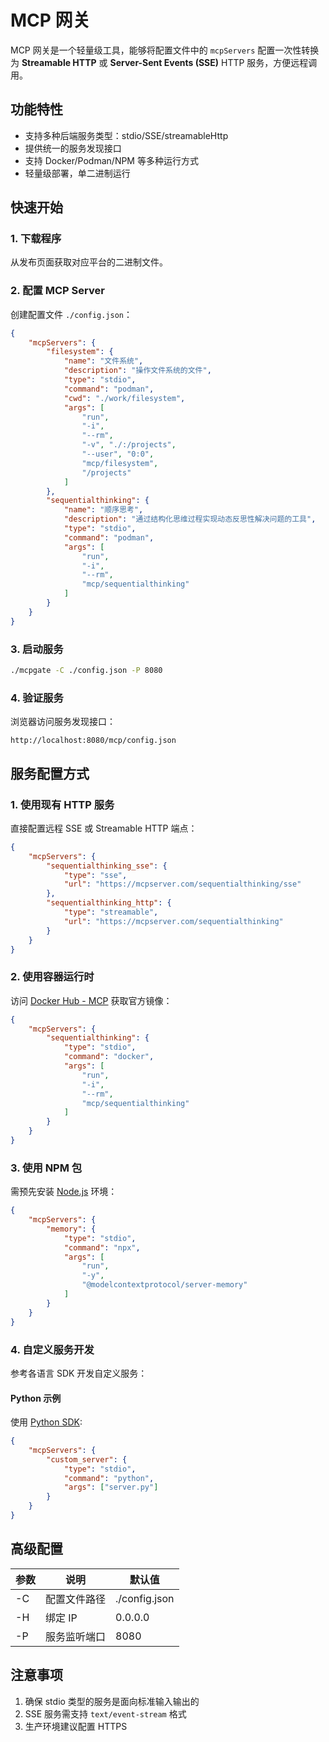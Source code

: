# MCP 网关

MCP 网关是一个轻量级工具，能够将配置文件中的 `mcpServers` 配置一次性转换为 **Streamable HTTP** 或 **Server-Sent Events (SSE)** HTTP 服务，方便远程调用。

## 功能特性
- 支持多种后端服务类型：stdio/SSE/streamableHttp
- 提供统一的服务发现接口
- 支持 Docker/Podman/NPM 等多种运行方式
- 轻量级部署，单二进制运行

## 快速开始

### 1. 下载程序
从发布页面获取对应平台的二进制文件。

### 2. 配置 MCP Server
创建配置文件 `./config.json`：

```json
{
    "mcpServers": {
        "filesystem": {
            "name": "文件系统",
            "description": "操作文件系统的文件",
            "type": "stdio",
            "command": "podman",
            "cwd": "./work/filesystem",
            "args": [
                "run",
                "-i",
                "--rm",
                "-v", "./:/projects",
                "--user", "0:0",
                "mcp/filesystem",
                "/projects"
            ]
        },
        "sequentialthinking": {
            "name": "顺序思考",
            "description": "通过结构化思维过程实现动态反思性解决问题的工具",
            "type": "stdio",
            "command": "podman",
            "args": [
                "run",
                "-i",
                "--rm",
                "mcp/sequentialthinking"
            ]
        }
    }
}
```

### 3. 启动服务
```bash
./mcpgate -C ./config.json -P 8080
```

### 4. 验证服务
浏览器访问服务发现接口：
```
http://localhost:8080/mcp/config.json
```

## 服务配置方式

### 1. 使用现有 HTTP 服务
直接配置远程 SSE 或 Streamable HTTP 端点：

```json
{
    "mcpServers": {
        "sequentialthinking_sse": {
            "type": "sse",
            "url": "https://mcpserver.com/sequentialthinking/sse"
        },
        "sequentialthinking_http": {
            "type": "streamable",
            "url": "https://mcpserver.com/sequentialthinking"
        }
    }
}
```

### 2. 使用容器运行时
访问 [Docker Hub - MCP](https://hub.docker.com/u/mcp) 获取官方镜像：

```json
{
    "mcpServers": {
        "sequentialthinking": {
            "type": "stdio",
            "command": "docker",
            "args": [
                "run",
                "-i",
                "--rm",
                "mcp/sequentialthinking"
            ]
        }
    }
}
```

### 3. 使用 NPM 包
需预先安装 [Node.js](https://nodejs.org/) 环境：

```json
{
    "mcpServers": {
        "memory": {
            "type": "stdio",
            "command": "npx",
            "args": [
                "run",
                "-y",
                "@modelcontextprotocol/server-memory"
            ]
        }
    }
}
```

### 4. 自定义服务开发
参考各语言 SDK 开发自定义服务：

#### Python 示例
使用 [Python SDK](https://github.com/modelcontextprotocol/python-sdk):

```json
{
    "mcpServers": {
        "custom_server": {
            "type": "stdio",
            "command": "python",
            "args": ["server.py"]
        }
    }
}
```

## 高级配置
| 参数 | 说明 | 默认值 |
|------|------|--------|
| -C   | 配置文件路径 | ./config.json |
| -H   | 绑定 IP | 0.0.0.0 |
| -P   | 服务监听端口 | 8080 |

## 注意事项
1. 确保 stdio 类型的服务是面向标准输入输出的
2. SSE 服务需支持 `text/event-stream` 格式
3. 生产环境建议配置 HTTPS